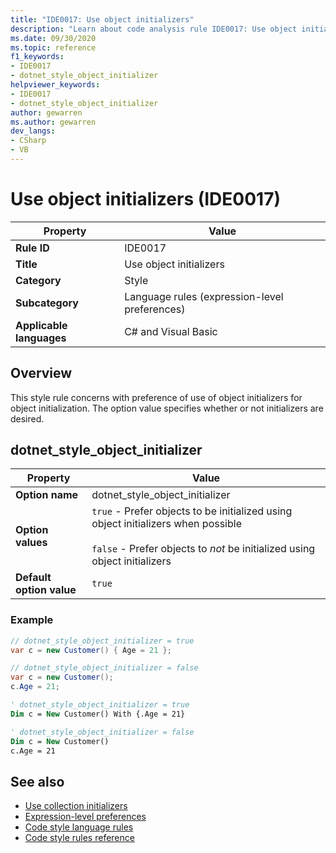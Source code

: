 ```yaml
---
title: "IDE0017: Use object initializers"
description: "Learn about code analysis rule IDE0017: Use object initializers"
ms.date: 09/30/2020
ms.topic: reference
f1_keywords:
- IDE0017
- dotnet_style_object_initializer
helpviewer_keywords:
- IDE0017
- dotnet_style_object_initializer
author: gewarren
ms.author: gewarren
dev_langs:
- CSharp
- VB
---
```

# Use object initializers (IDE0017)

|Property|Value|
|-|-|
| **Rule ID** | IDE0017 |
| **Title** | Use object initializers |
| **Category** | Style |
| **Subcategory** | Language rules (expression-level preferences) |
| **Applicable languages** | C# and Visual Basic |

## Overview

This style rule concerns with preference of use of object initializers for object initialization. The option value specifies whether or not initializers are desired.

## dotnet\_style\_object_initializer

|Property|Value|
|-|-|
| **Option name** | dotnet_style_object_initializer
| **Option values** | `true` - Prefer objects to be initialized using object initializers when possible<br /><br />`false` - Prefer objects to *not* be initialized using object initializers |
| **Default option value** | `true` |

### Example

```csharp
// dotnet_style_object_initializer = true
var c = new Customer() { Age = 21 };

// dotnet_style_object_initializer = false
var c = new Customer();
c.Age = 21;
```

```vb
' dotnet_style_object_initializer = true
Dim c = New Customer() With {.Age = 21}

' dotnet_style_object_initializer = false
Dim c = New Customer()
c.Age = 21
```

## See also

- [Use collection initializers](ide0028.md)
- [Expression-level preferences](expression-level-preferences.md)
- [Code style language rules](language-rules.md)
- [Code style rules reference](index.md)
